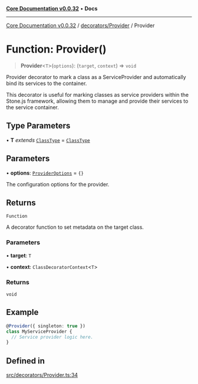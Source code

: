 [**Core Documentation v0.0.32**](../../../README.md) • **Docs**

***

[Core Documentation v0.0.32](../../../modules.md) / [decorators/Provider](../README.md) / Provider

# Function: Provider()

> **Provider**\<`T`\>(`options`): (`target`, `context`) => `void`

Provider decorator to mark a class as a ServiceProvider and automatically bind its services to the container.

This decorator is useful for marking classes as service providers within the Stone.js framework,
allowing them to manage and provide their services to the service container.

## Type Parameters

• **T** *extends* [`ClassType`](../../../definitions/type-aliases/ClassType.md) = [`ClassType`](../../../definitions/type-aliases/ClassType.md)

## Parameters

• **options**: [`ProviderOptions`](../interfaces/ProviderOptions.md) = `{}`

The configuration options for the provider.

## Returns

`Function`

A decorator function to set metadata on the target class.

### Parameters

• **target**: `T`

• **context**: `ClassDecoratorContext`\<`T`\>

### Returns

`void`

## Example

```typescript
@Provider({ singleton: true })
class MyServiceProvider {
  // Service provider logic here.
}
```

## Defined in

[src/decorators/Provider.ts:34](https://github.com/stonemjs/core/blob/59c27bdae04e7adc72d7c3e25cee704d5e04ce0c/src/decorators/Provider.ts#L34)
